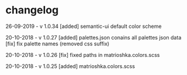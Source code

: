 # changelog

26-09-2019 - v 1.0.34
[added]  semantic-ui default color scheme

20-10-2018 - v 1.0.27
[added] palettes.json conains all palettes json data
[fix] fix palette names (removed  css suffix)

20-10-2018 - v 1.0.26
[fix] fixed paths in matrioshka.colors.scss

20-10-2018 - v 1.0.25
[added] matrioshka.colors.scss
